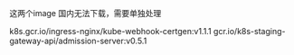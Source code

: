 这两个image 国内无法下载，需要单独处理

k8s.gcr.io/ingress-nginx/kube-webhook-certgen:v1.1.1
gcr.io/k8s-staging-gateway-api/admission-server:v0.5.1
